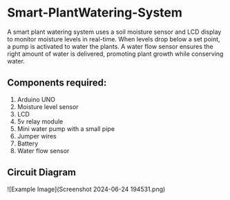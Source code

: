 # Smart-PlantWatering-System
A smart plant watering system uses a soil moisture sensor and LCD display to monitor moisture levels in real-time. When levels drop below a set point, a pump is activated to water the plants. A water flow sensor ensures the right amount of water is delivered, promoting plant growth while conserving water.

## Components required: 
1. Arduino UNO
2. Moisture level sensor 
3. LCD  
4. 5v relay module 
5. Mini water pump with a small pipe 
6. Jumper wires 
7. Battery 
8. Water flow sensor 

## Circuit Diagram
![Example Image](Screenshot 2024-06-24 194531.png)
